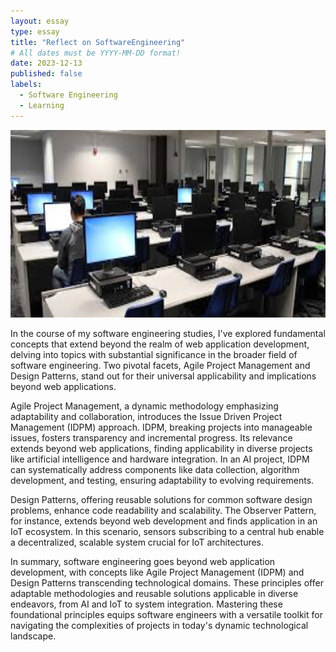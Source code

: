 ```yaml
---
layout: essay
type: essay
title: "Reflect on SoftwareEngineering"
# All dates must be YYYY-MM-DD format!
date: 2023-12-13
published: false
labels:
  - Software Engineering
  - Learning
---
```


<img height ="300px" class="rounded float-start pe-4" src="../img/school.jpg">

In the course of my software engineering studies, I've explored fundamental concepts that extend beyond the realm of web application development, delving into topics with substantial significance in the broader field of software engineering. Two pivotal facets, Agile Project Management and Design Patterns, stand out for their universal applicability and implications beyond web applications.

Agile Project Management, a dynamic methodology emphasizing adaptability and collaboration, introduces the Issue Driven Project Management (IDPM) approach. IDPM, breaking projects into manageable issues, fosters transparency and incremental progress. Its relevance extends beyond web applications, finding applicability in diverse projects like artificial intelligence and hardware integration. In an AI project, IDPM can systematically address components like data collection, algorithm development, and testing, ensuring adaptability to evolving requirements.

Design Patterns, offering reusable solutions for common software design problems, enhance code readability and scalability. The Observer Pattern, for instance, extends beyond web development and finds application in an IoT ecosystem. In this scenario, sensors subscribing to a central hub enable a decentralized, scalable system crucial for IoT architectures.

In summary, software engineering goes beyond web application development, with concepts like Agile Project Management (IDPM) and Design Patterns transcending technological domains. These principles offer adaptable methodologies and reusable solutions applicable in diverse endeavors, from AI and IoT to system integration. Mastering these foundational principles equips software engineers with a versatile toolkit for navigating the complexities of projects in today's dynamic technological landscape.
